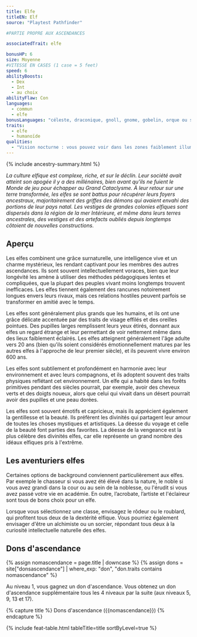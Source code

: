 ```yaml
---
title: Elfe
titleEN: Elf
source: "Playtest Pathfinder"

#PARTIE PROPRE AUX ASCENDANCES

associatedTrait: elfe

bonusHP: 6
size: Moyenne
#VITESSE EN CASES (1 case = 5 feet)
speed: 6
abilityBoosts:
  - Dex
  - Int
  - au choix
abilityFlaw: Con
languages:
  - commun
  - elfe
bonusLanguages: "céleste, draconique, gnoll, gnome, gobelin, orque ou sylvestre"
traits:
  - elfe
  - humanoïde
qualities:
  - "Vision nocturne : vous pouvez voir dans les zones faiblement illuminées aussi bien qu'en plein jour."
---
```


{% include ancestry-summary.html %}

*La culture elfique est complexe, riche, et sur le déclin. Leur société avait atteint son apogée il y a des millénaires, bien avant qu'ils ne fuient le Monde de jeu pour échapper au Grand Cataclysme. À leur retour sur une terre transformée, les elfes se sont battus pour récupérer leurs foyers ancestraux, majoritairement des griffes des démons qui avaient envahi des portions de leur pays natal. Les vestiges de grandes colonies elfiques sont dispersés dans la région de la mer Intérieure, et même dans leurs terres ancestrales,  des vestiges et des artefacts oubliés depuis longtemps côtoient de nouvelles constructions.*

## Aperçu
Les elfes combinent une grâce surnaturelle, une intelligence vive et un charme mystérieux, les rendant captivant pour les membres des autres ascendances. Ils sont souvent intellectuellement voraces, bien que leur longévité les amène à utiliser des méthodes pédagogiques lentes et compliquées, que la plupart des peuples vivant moins longtemps trouvent inefficaces. Les elfes tiennent également des rancunes notoirement longues envers leurs rivaux, mais ces relations hostiles peuvent parfois se transformer en amitié avec le temps.

Les elfes sont généralement plus grands que les humains, et ils ont une grâce délicate accentuée par des traits de visage effilés et des oreilles pointues. Des pupilles larges remplissent leurs yeux étirés, donnant aux elfes un regard étrange et leur permettant de voir nettement même dans des lieux faiblement éclairés. Les elfes atteignent généralement l'âge adulte vers 20 ans (bien qu'ils soient considérés émotionnellement matures par les autres elfes à l'approche de leur premier siècle), et ils peuvent vivre environ 600 ans.

Les elfes sont subtilement et profondément en harmonie avec leur environnement et avec leurs compagnons, et ils adoptent souvent des traits physiques reflétant cet environnement. Un elfe qui a habité dans les forêts primitives pendant des siècles pourrait, par exemple, avoir des cheveux verts et des doigts noueux, alors que celui qui vivait dans un désert pourrait avoir des pupilles et une peau dorées.

Les elfes sont souvent émotifs et capricieux, mais ils apprécient également la gentillesse et la beauté. Ils préfèrent les divinités qui partagent leur amour de toutes les choses mystiques et artistiques.
La déesse du voyage et celle de la beauté font parties des favorites. La déesse de la vengeance est la plus célèbre des divinités elfes, car elle représente un grand nombre des idéaux elfiques pris à l'extrême.

## Les aventuriers elfes
Certaines options de background conviennent particulièrement aux elfes. Par exemple le chasseur si vous avez été élevé dans la nature, le noble si vous avez grandi dans la cour ou au sein de la noblesse, ou l'érudit si vous avez passé votre vie en académie. En outre, l’acrobate, l’artiste et l'éclaireur sont tous de bons choix pour un elfe.

Lorsque vous sélectionnez une classe, envisagez le rôdeur ou le roublard, qui profitent tous deux de la dextérité elfique. Vous pourriez également envisager d'être un alchimiste ou un sorcier, répondant tous deux à la curiosité intellectuelle naturelle des elfes.

## Dons d'ascendance

{% assign nomascendance = page.title | downcase %}
{% assign dons = site["donsascendance"] | where_exp: "don", "don.traits contains nomascendance" %}

<p>Au niveau 1, vous gagnez un don d'ascendance. Vous obtenez un don d'ascendance supplémentaire tous les 4 niveaux par la suite (aux niveaux 5, 9, 13 et 17). </p>

{% capture title %}
Dons d'ascendance ({{nomascendance}})
{% endcapture %}

{% include feat-table.html tableTitle=title sortByLevel=true %}
